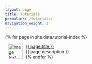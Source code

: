 ```yaml
---
layout: page
title: Tutorials
permalink: /tutorials/
navigation_weight: 2
---
```


{% for page in site.data.tutorial-index %}
  <div class="boxed_page">
    <img src="{{ page.image }}" alt="Image text" style="margin: 0px 10px" width="48" height="48" align="left"/>
    <a href="{{ page.url }}">{{ page.title }}</a><br>
    {{ page.description }}
    <br>
  </div>   
{% endfor %}
<br><br>
